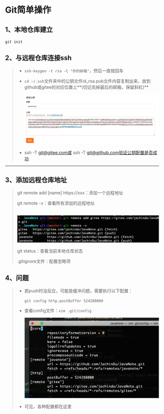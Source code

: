 # Git简单操作

## 1、本地仓库建立

`git init`

## 2、与远程仓库连接ssh

> - `ssh-keygen -t rsa -C "你的邮箱"`，然后一直按回车
>
> - `cd ~/.ssh`文件夹中的公钥文件id_rsa.pub文件内容复制出来，放到github或gitee的对应位置上**(切记去掉最后的邮箱，保留斜杠)**
>
>   ![image-20200127173852621](PicSource/image-20200127173852621.png)
>
> - ssh -T git@gitee.com或 ssh -T git@github.com验证公钥配置是否成功

------





## 3、添加远程仓库地址

> git remote add [name] https://xxx：添加一个远程地址
>
> git remote -v：查看所有添加的远程地址
>
> ​	![image-20200127172447722](PicSource/image-20200127172447722.png)
>
> git status：查看当前本地仓库状态
>
> .gitignore文件：配置忽略项



## 4、问题

> - 若push时没反应，可能是缓冲问题，需要执行以下配置：
>
>   `git config http.postBuffer 524288000`
>
> - 查看config文件：`vim .git/config`
>
>   ![image-20200127174856166](PicSource/image-20200127174856166.png)
>
> - 可见，各种配置都在这里